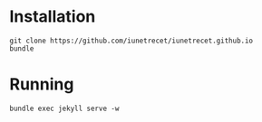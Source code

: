 Installation
============

```
git clone https://github.com/iunetrecet/iunetrecet.github.io
bundle
```

Running
=======

```
bundle exec jekyll serve -w
```
